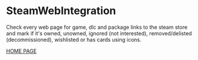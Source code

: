 # SteamWebIntegration
Check every web page for game, dlc and package links to the steam store and mark if it's owned, unowned, ignored (not interested), removed/delisted (decommissioned), wishlisted or has cards using icons.

[HOME PAGE](https://www.steamgifts.com/discussion/y9vVm/userscript-steam-store-game-owned-checker)
